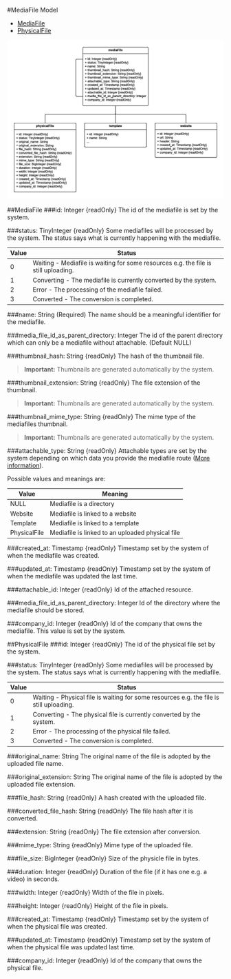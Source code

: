 #MediaFile Model

- [MediaFile](#mediafile)
- [PhysicalFile](#physicalfile)

![mediaFile model class diagram](./diagram.png)

##MediaFile
###id: Integer {readOnly}
The id of the mediafile is set by the system.

###status: TinyInteger {readOnly}
Some mediafiles will be processed by the system. The status says what is currently happening with the mediafile.

| Value | Status |
| --- | --- |
| 0 | Waiting - Mediafile is waiting for some resources e.g. the file is still uploading. |
| 1 | Converting - The mediafile is currently converted by the system. |
| 2 | Error - The processing of the mediafile failed. |
| 3 | Converted - The conversion is completed. |

###name: String (Required)
The name should be a meaningful identifier for the mediafile.

###media_file_id_as_parent_directory: Integer
The id of the parent directory which can only be a mediafile without attachable. (Default NULL)

###thumbnail_hash: String {readOnly}
The hash of the thumbnail file.

>**Important:** Thumbnails are generated automatically by the system.

###thumbnail_extension: String {readOnly}
The file extension of the thumbnail. 

>**Important:** Thumbnails are generated automatically by the system.

###thumbnail_mime_type: String {readOnly}
The mime type of the mediafiles thumbnail.

>**Important:** Thumbnails are generated automatically by the system.

###attachable_type: String {readOnly}
Attachable types are set by the system depending on which data you provide the mediafile route ([More information](http://cloud.viewneo.com/doc/api#/MediaFile)).

Possible values and meanings are:

| Value | Meaning |
| --- | --- |
| NULL | Mediafile is a directory |
| Website | Mediafile is linked to a website |
| Template | Mediafile is linked to a template |
| PhysicalFile | Mediafile is linked to an uploaded physical file |

###created_at: Timestamp {readOnly}
Timestamp set by the system of when the mediafile was created.

###updated_at: Timestamp {readOnly}
Timestamp set by the system of when the mediafile was updated the last time.

###attachable_id: Integer {readOnly}
Id of the attached resource.

###media_file_id_as_parent_directory: Integer
Id of the directory where the mediafile should be stored.

###company_id: Integer {readOnly}
Id of the company that owns the mediafile. This value is set by the system.

##PhysicalFile
###id: Integer {readOnly}
The id of the physical file set by the system.

###status: TinyInteger {readOnly}
Some mediafiles will be processed by the system. The status says what is currently happening with the mediafile.

| Value | Status |
| --- | --- |
| 0 | Waiting - Physical file is waiting for some resources e.g. the file is still uploading. |
| 1 | Converting - The physical file is currently converted by the system. |
| 2 | Error - The processing of the physical file failed. |
| 3 | Converted - The conversion is completed. |

###original_name: String
The original name of the file is adopted by the uploaded file name.

###original_extension: String
The original name of the file is adopted by the uploaded file extension.

###file_hash: String {readOnly}
A hash created with the uploaded file.

###converted_file_hash: String {readOnly}
The file hash after it is converted.

###extension: String {readOnly}
The file extension after conversion.

###mime_type: String {readOnly}
Mime type of the uploaded file.

###file_size: BigInteger {readOnly}
Size of the physicle file in bytes.

###duration: Integer {readOnly}
Duration of the file (if it has one e.g. a video) in seconds.

###width: Integer {readOnly}
Width of the file in pixels.

###height: Integer {readOnly}
Height of the file in pixels.

###created_at: Timestamp {readOnly}
Timestamp set by the system of when the physical file was created.

###updated_at: Timestamp {readOnly}
Timestamp set by the system of when the physical file was updated last time.

###company_id: Integer {readOnly}
Id of the company that owns the physical file.
